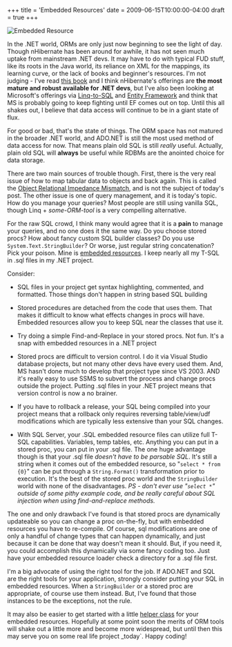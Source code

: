 +++
title = 'Embedded Resources'
date = 2009-06-15T10:00:00-04:00
draft = true
+++

![Embedded Resource](/assets/img/EmbeddedResource.gif)

In the .NET world, ORMs are only just now beginning to see the light of day. Though nHibernate has been around for awhile, it has not seen much uptake from mainstream .NET devs. It may have to do with typical FUD stuff, like its roots in the Java world, its reliance on XML for the mappings, its learning curve, or the lack of books and beginner's resources. I'm not judging - I've read [this book](http://www.amazon.com/NHibernate-Action-Pierre-Henri-Kuat%C3%A9/dp/1932394923/ref=sr_1_1?ie=UTF8&amp;s=books&amp;qid=1245024633&amp;sr=8-1) and I think nHibernate's offerings are **the most mature and robust available for .NET devs**, but I've also been looking at Microsoft's offerings via [Linq-to-SQL](http://www.amazon.com/LINQ-Action-Fabrice-Marguerie/dp/1933988169/ref=sr_1_1?ie=UTF8&amp;s=books&amp;qid=1245024741&amp;sr=1-1) and [Entity Framework](http://www.amazon.com/Programming-Entity-Framework-Julia-Lerman/dp/059652028X/ref=sr_1_1?ie=UTF8&amp;s=books&amp;qid=1245024719&amp;sr=1-1) and think that MS is probably going to keep fighting until EF comes out on top. Until this all shakes out, I believe that data access will continue to be in a giant state of flux.

For good or bad, that's the state of things. The ORM space has not matured in the broader .NET world, and ADO.NET is still the most used method of data access for now. That means plain old SQL is still _really_ useful. Actually, plain old SQL will **always** be useful while RDBMs are the anointed choice for data storage.

There are two main sources of trouble though. First, there is the very real issue of how to map tabular data to objects and back again. This is called the [Object Relational Impedance Mismatch](http://en.wikipedia.org/wiki/Object-relational_impedance_mismatch), and is not the subject of today's post. The other issue is one of query management, and it is today's topic. How do you manage your queries? Most people are still using vanilla SQL, though Linq + _some-ORM-tool_ is a very compelling alternative.

For the raw SQL crowd, I think many would agree that it is a **pain** to manage your queries, and no one does it the same way. Do you choose stored procs? How about fancy custom SQL builder classes? Do you use `System.Text.StringBuilder`? Or worse, just regular string concatenation? Pick your poison. Mine is [embedded resources](http://blog.topholt.com/2008/03/18/c-trick-load-embedded-resources-in-a-class-library/"). I keep nearly all my T-SQL in .sql files in my .NET project.

Consider:

- SQL files in your project get syntax highlighting, commented, and formatted. Those things don't happen in string based SQL building

- Stored procedures are detached from the code that uses them. That makes it difficult to know what effects changes in procs will have. Embedded resources allow you to keep SQL near the classes that use it.

- Try doing a simple Find-and-Replace in your stored procs. Not fun. It's a snap with embedded resources in a .NET project

- Stored procs are difficult to version control. I do it via Visual Studio database projects, but not many other devs have every used them. And, MS hasn't done much to develop that project type since VS 2003. AND it's really easy to use SSMS to subvert the process and change procs outside the project. Putting .sql files in your .NET project means that version control is now a no brainer.

- If you have to rollback a release, your SQL being compiled into your project means that a rollback only requires reversing table/view/udf modifications which are typically less extensive than your SQL changes.

- With SQL Server, your .SQL embedded resource files can utilize full T-SQL capabilities. Variables, temp tables, etc. Anything you can put in a stored proc, you can put in your .sql file. The one huge advantage though is that your .sql file _doesn't have to be parsable SQL_. It's still a string when it comes out of the embedded resource, so "`select * from {0}`" can be put through a `String.Format()` transformation prior to execution. It's the best of the stored proc world and the `StringBuilder` world with none of the disadvantages. _PS - don't ever use "`select *`" outside of some pithy example code, and be really careful about SQL injection when using find-and-replace methods._

The one and only drawback I've found is that stored procs are dynamically updateable so you can change a proc on-the-fly, but with embedded resources you have to re-compile. Of course, sql modifications are one of only a handful of change types that can happen dynamically, and just because it can be done that way doesn't mean it should. But, if you need it, you could accomplish this dynamically via some fancy coding too. Just have your embedded resource loader check a directory for a .sql file first.

I'm a big advocate of using the right tool for the job. If ADO.NET and SQL are the right tools for your application, strongly consider putting your SQL in embedded resources. When a `StringBuilder` or a stored proc are appropriate, of course use them instead. But, I've found that those instances to be the exceptions, not the rule.

It may also be easier to get started with a little [helper class](http://groups.google.com/group/mattmc3/web/EmbeddedResourceHelper.zip) for your embedded resources. Hopefully at some point soon the merits of ORM tools will shake out a little more and become more widespread, but until then this may serve you on some real life project _today`. Happy coding!
